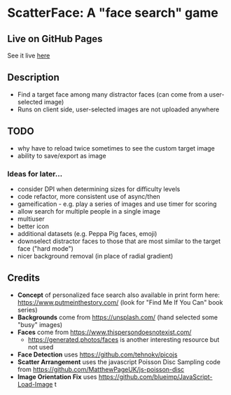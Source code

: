 # ScatterFace: A "face search" game

## Live on GitHub Pages

See it live [here](https://eguendelman.github.io/scatterface/)

## Description

* Find a target face among many distractor faces (can come from a user-selected image)
* Runs on client side, user-selected images are not uploaded anywhere

## TODO

* why have to reload twice sometimes to see the custom target image
* ability to save/export as image

### Ideas for later...

* consider DPI when determining sizes for difficulty levels
* code refactor, more consistent use of async/then
* gameification - e.g. play a series of images and use timer for scoring
* allow search for multiple people in a single image
* multiuser
* better icon
* additional datasets (e.g. Peppa Pig faces, emoji)
* downselect distractor faces to those that are most similar to the target face ("hard mode")
* nicer background removal (in place of radial gradient)

## Credits

* **Concept** of personalized face search also available in print form here: https://www.putmeinthestory.com/ (look for "Find Me If You Can" book series)
* **Backgrounds** come from https://unsplash.com/ (hand selected some "busy" images)
* **Faces** come from https://www.thispersondoesnotexist.com/
  * https://generated.photos/faces is another interesting resource but not used
* **Face Detection** uses https://github.com/tehnokv/picojs
* **Scatter Arrangement** uses the javascript Poisson Disc Sampling code from https://github.com/MatthewPageUK/js-poisson-disc
* **Image Orientation Fix** uses https://github.com/blueimp/JavaScript-Load-Image t
